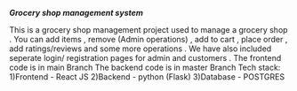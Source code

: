 **_Grocery shop management system_**

This is a grocery shop management project used to manage a grocery shop . You can add items , remove (Admin operations) , add to cart , place order , add ratings/reviews and some more operations . We have also included seperate login/ registration pages for admin and customers . 
The frontend code is in main Branch
The backend code is in master Branch
Tech stack:
1)Frontend - React JS
2)Backend - python (Flask)
3)Database - POSTGRES
